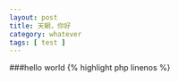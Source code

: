 ```yaml
---
layout: post
title: 天朝，你好 
category: whatever
tags: [ test ]
---
```


###hello world
{% highlight php linenos %}

<?php 
echo "hello china!";

{% endhighlight %}